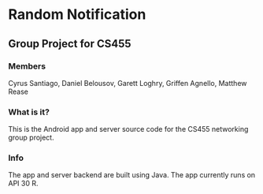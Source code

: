 # Random Notification

## Group Project for CS455

### Members

Cyrus Santiago, Daniel Belousov, Garett Loghry, Griffen Agnello, Matthew Rease

### What is it?

This is the Android app and server source code for the CS455 networking group project.

### Info

The app and server backend are built using Java. The app currently runs on API 30 R.
